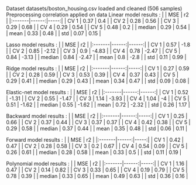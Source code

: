 Dataset datasets/boston_housing.csv loaded and cleaned (506 samples)
Preprocessing correlation applied on data
Linear model results :
|        |   MSE |   r2 |
|:-------|------:|-----:|
| CV 1   |  0.37 | 0.4  |
| CV 2   |  0.28 | 0.56 |
| CV 3   |  0.29 | 0.68 |
| CV 4   |  0.29 | 0.54 |
| CV 5   |  0.48 | 0.2  |
| median |  0.29 | 0.54 |
| mean   |  0.33 | 0.48 |
| std    |  0.07 | 0.15 |

Lasso model results :
|        |   MSE |    r2 |
|:-------|------:|------:|
| CV 1   |  0.57 | -1.8  |
| CV 2   |  0.85 | -2.12 |
| CV 3   |  0.9  | -4.83 |
| CV 4   |  0.78 | -2.47 |
| CV 5   |  0.84 | -3.13 |
| median |  0.84 | -2.47 |
| mean   |  0.8  | -2.8  |
| std    |  0.11 |  0.99 |

Ridge model results :
|        |   MSE |   r2 |
|:-------|------:|-----:|
| CV 1   |  0.27 | 0.59 |
| CV 2   |  0.28 | 0.59 |
| CV 3   |  0.53 | 0.39 |
| CV 4   |  0.37 | 0.43 |
| CV 5   |  0.29 | 0.41 |
| median |  0.29 | 0.43 |
| mean   |  0.34 | 0.47 |
| std    |  0.09 | 0.08 |

Elastic-net model results :
|        |   MSE |    r2 |
|:-------|------:|------:|
| CV 1   |  0.52 | -1.31 |
| CV 2   |  0.55 | -1.47 |
| CV 3   |  1.14 | -3.93 |
| CV 4   |  1.04 | -4    |
| CV 5   |  0.51 | -1.62 |
| median |  0.55 | -1.62 |
| mean   |  0.72 | -2.32 |
| std    |  0.26 |  1.17 |

Backward model results :
|        |   MSE |   r2 |
|:-------|------:|-----:|
| CV 1   |  0.25 | 0.66 |
| CV 2   |  0.37 | 0.44 |
| CV 3   |  0.37 | 0.37 |
| CV 4   |  0.42 | 0.38 |
| CV 5   |  0.29 | 0.58 |
| median |  0.37 | 0.44 |
| mean   |  0.35 | 0.48 |
| std    |  0.06 | 0.11 |

Forward model results :
|        |   MSE |   r2 |
|:-------|------:|-----:|
| CV 1   |  0.42 | 0.47 |
| CV 2   |  0.28 | 0.58 |
| CV 3   |  0.2  | 0.67 |
| CV 4   |  0.54 | 0.09 |
| CV 5   |  0.26 | 0.61 |
| median |  0.28 | 0.58 |
| mean   |  0.33 | 0.5  |
| std    |  0.11 | 0.19 |

Polynomial model results :
|        |   MSE |   r2 |
|:-------|------:|-----:|
| CV 1   |  1.16 | 0.47 |
| CV 2   |  0.14 | 0.82 |
| CV 3   |  0.33 | 0.65 |
| CV 4   |  0.19 | 0.79 |
| CV 5   |  0.78 | 0.39 |
| median |  0.33 | 0.65 |
| mean   |  0.49 | 0.63 |
| std    |  0.36 | 0.16 |

